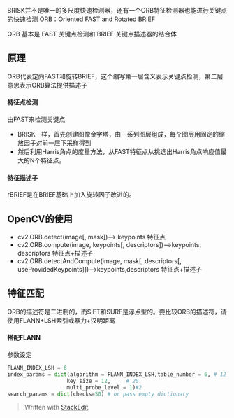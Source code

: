 BRISK并不是唯一的多尺度快速检测器，还有一个ORB特征检测器也能进行关键点的快速检测
ORB：Oriented FAST and Rotated BRIEF

ORB 基本是 FAST 关键点检测和 BRIEF 关键点描述器的结合体
## 原理
ORB代表定向FAST和旋转BRIEF，这个缩写第一层含义表示关键点检测，第二层意思表示ORB算法提供描述子
#### 特征点检测
由FAST来检测关键点
- BRISK一样，首先创建图像金字塔，由一系列图层组成，每个图层用固定的缩放因子对前一层下采样得到
- 然后利用Harris角点的度量方法，从FAST特征点从挑选出Harris角点响应值最大的N个特征点。
#### 特征描述子
rBRIEF是在BRIEF基础上加入旋转因子改进的。
## OpenCV的使用
- cv2.ORB.detect(image[, mask])--> keypoints
特征点
- cv2.ORB.compute(image, keypoints[, descriptors])-->keypoints, descriptors
特征点+描述子
- cv2.ORB.detectAndCompute(image, mask[, descriptors[, useProvidedKeypoints]])-->keypoints,descriptors
特征点+描述子
## 特征匹配
ORB的描述符是二进制的，而SIFT和SURF是浮点型的。要比较ORB的描述符，请使用FLANN+LSH索引或暴力+汉明距离
#### 搭配FLANN
参数设定
```py
FLANN_INDEX_LSH = 6
index_params = dict(algorithm = FLANN_INDEX_LSH,table_number = 6, # 12
                   key_size = 12,     # 20
                   multi_probe_level = 1)#2
search_params = dict(checks=50) # or pass empty dictionary
```
> Written with [StackEdit](https://stackedit.io/).
<!--stackedit_data:
eyJoaXN0b3J5IjpbLTU3MjAyMTcyM119
-->

